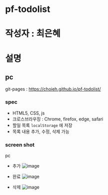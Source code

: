# pf-todolist
# 작성자 : 최은혜
# 설명
## pc
git-pages : https://choieh.github.io/pf-todolist/

### spec
- HTML5, CSS, js
- 크로스브라우징 : Chrome, firefox, edge, safari
- 할일 목록 `localStorage` 에 저장
- 목록 내용 추가, 수정, 삭제 가능

### screen shot
pc
- 추가
  ![image](https://github.com/choieh/pf-todolist/assets/23207972/33d56b3c-3a50-42e8-be2b-cc34e38d0f2c)

- 완료
  ![image](https://github.com/choieh/pf-todolist/assets/23207972/2e9eb34d-0222-4703-a6bd-420fe7e270c6)

- 삭제
  ![image](https://github.com/choieh/pf-todolist/assets/23207972/0ac19b7a-e85e-43d4-93e7-6c83a308ce0f)

